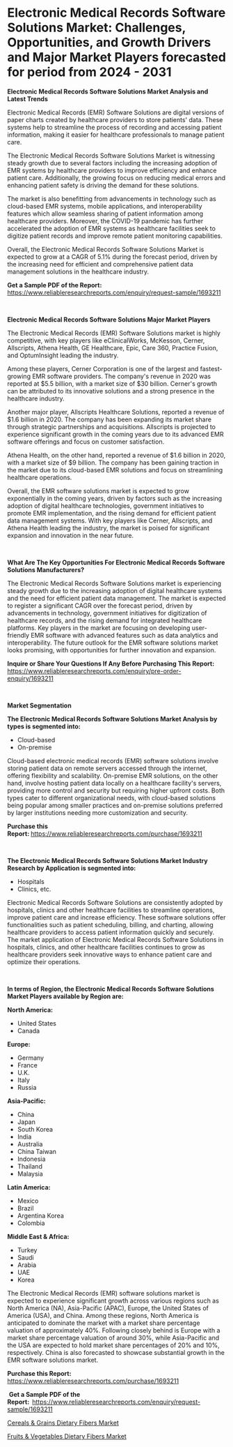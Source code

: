 <p><h1>Electronic Medical Records Software Solutions Market: Challenges, Opportunities, and Growth Drivers and Major Market Players forecasted for period from 2024 - 2031</h1></p><p><strong>Electronic Medical Records Software Solutions Market Analysis and Latest Trends</strong></p>
<p><p>Electronic Medical Records (EMR) Software Solutions are digital versions of paper charts created by healthcare providers to store patients' data. These systems help to streamline the process of recording and accessing patient information, making it easier for healthcare professionals to manage patient care.</p><p>The Electronic Medical Records Software Solutions Market is witnessing steady growth due to several factors including the increasing adoption of EMR systems by healthcare providers to improve efficiency and enhance patient care. Additionally, the growing focus on reducing medical errors and enhancing patient safety is driving the demand for these solutions.</p><p>The market is also benefitting from advancements in technology such as cloud-based EMR systems, mobile applications, and interoperability features which allow seamless sharing of patient information among healthcare providers. Moreover, the COVID-19 pandemic has further accelerated the adoption of EMR systems as healthcare facilities seek to digitize patient records and improve remote patient monitoring capabilities.</p><p>Overall, the Electronic Medical Records Software Solutions Market is expected to grow at a CAGR of 5.1% during the forecast period, driven by the increasing need for efficient and comprehensive patient data management solutions in the healthcare industry.</p></p>
<p><strong>Get a Sample PDF of the Report:&nbsp;</strong> <a href="https://www.reliableresearchreports.com/enquiry/request-sample/1693211">https://www.reliableresearchreports.com/enquiry/request-sample/1693211</a></p>
<p>&nbsp;</p>
<p><strong>Electronic Medical Records Software Solutions Major Market Players</strong></p>
<p><p>The Electronic Medical Records (EMR) Software Solutions market is highly competitive, with key players like eClinicalWorks, McKesson, Cerner, Allscripts, Athena Health, GE Healthcare, Epic, Care 360, Practice Fusion, and OptumInsight leading the industry.</p><p>Among these players, Cerner Corporation is one of the largest and fastest-growing EMR software providers. The company's revenue in 2020 was reported at $5.5 billion, with a market size of $30 billion. Cerner's growth can be attributed to its innovative solutions and a strong presence in the healthcare industry.</p><p>Another major player, Allscripts Healthcare Solutions, reported a revenue of $1.6 billion in 2020. The company has been expanding its market share through strategic partnerships and acquisitions. Allscripts is projected to experience significant growth in the coming years due to its advanced EMR software offerings and focus on customer satisfaction.</p><p>Athena Health, on the other hand, reported a revenue of $1.6 billion in 2020, with a market size of $9 billion. The company has been gaining traction in the market due to its cloud-based EMR solutions and focus on streamlining healthcare operations.</p><p>Overall, the EMR software solutions market is expected to grow exponentially in the coming years, driven by factors such as the increasing adoption of digital healthcare technologies, government initiatives to promote EMR implementation, and the rising demand for efficient patient data management systems. With key players like Cerner, Allscripts, and Athena Health leading the industry, the market is poised for significant expansion and innovation in the near future.</p></p>
<p>&nbsp;</p>
<p><strong>What Are The Key Opportunities For Electronic Medical Records Software Solutions Manufacturers?</strong></p>
<p><p>The Electronic Medical Records Software Solutions market is experiencing steady growth due to the increasing adoption of digital healthcare systems and the need for efficient patient data management. The market is expected to register a significant CAGR over the forecast period, driven by advancements in technology, government initiatives for digitization of healthcare records, and the rising demand for integrated healthcare platforms. Key players in the market are focusing on developing user-friendly EMR software with advanced features such as data analytics and interoperability. The future outlook for the EMR software solutions market looks promising, with opportunities for further innovation and expansion.</p></p>
<p><strong>Inquire or Share Your Questions If Any Before Purchasing This Report:</strong> <a href="https://www.reliableresearchreports.com/enquiry/pre-order-enquiry/1693211">https://www.reliableresearchreports.com/enquiry/pre-order-enquiry/1693211</a></p>
<p>&nbsp;</p>
<p><strong>Market Segmentation</strong></p>
<p><strong>The Electronic Medical Records Software Solutions Market Analysis by types is segmented into:</strong></p>
<p><ul><li>Cloud-based</li><li>On-premise</li></ul></p>
<p><p>Cloud-based electronic medical records (EMR) software solutions involve storing patient data on remote servers accessed through the internet, offering flexibility and scalability. On-premise EMR solutions, on the other hand, involve hosting patient data locally on a healthcare facility's servers, providing more control and security but requiring higher upfront costs. Both types cater to different organizational needs, with cloud-based solutions being popular among smaller practices and on-premise solutions preferred by larger institutions needing more customization and security.</p></p>
<p><strong>Purchase this Report:&nbsp;</strong><a href="https://www.reliableresearchreports.com/purchase/1693211">https://www.reliableresearchreports.com/purchase/1693211</a></p>
<p>&nbsp;</p>
<p><strong>The Electronic Medical Records Software Solutions Market Industry Research by Application is segmented into:</strong></p>
<p><ul><li>Hospitals</li><li>Clinics, etc.</li></ul></p>
<p><p>Electronic Medical Records Software Solutions are consistently adopted by hospitals, clinics and other healthcare facilities to streamline operations, improve patient care and increase efficiency. These software solutions offer functionalities such as patient scheduling, billing, and charting, allowing healthcare providers to access patient information quickly and securely. The market application of Electronic Medical Records Software Solutions in hospitals, clinics, and other healthcare facilities continues to grow as healthcare providers seek innovative ways to enhance patient care and optimize their operations.</p></p>
<p>&nbsp;</p>
<p><strong>In terms of Region, the Electronic Medical Records Software Solutions Market Players available by Region are:</strong></p>
<p>
    <p> <strong> North America: </strong>
        <ul>
            <li>United States</li>
            <li>Canada</li>
        </ul>
        </p> 
    <p> <strong> Europe: </strong>
        <ul>
            <li>Germany</li>
            <li>France</li>
            <li>U.K.</li>
            <li>Italy</li>
            <li>Russia</li>
        </ul>
        </p> 
    <p> <strong> Asia-Pacific: </strong>
        <ul>
            <li>China</li>
            <li>Japan</li>
            <li>South Korea</li>
            <li>India</li>
            <li>Australia</li>
            <li>China Taiwan</li>
            <li>Indonesia</li>
            <li>Thailand</li>
            <li>Malaysia</li>
        </ul>
        </p> 
    <p> <strong> Latin America: </strong>
        <ul>
            <li>Mexico</li>
            <li>Brazil</li>
            <li>Argentina Korea</li>
            <li>Colombia</li>
        </ul>
        </p> 
    <p> <strong> Middle East & Africa: </strong>
        <ul>
            <li>Turkey</li>
            <li>Saudi</li>
            <li>Arabia</li>
            <li>UAE</li>
            <li>Korea</li>
        </ul>
    </p>
    </p>
<p><p>The Electronic Medical Records (EMR) software solutions market is expected to experience significant growth across various regions such as North America (NA), Asia-Pacific (APAC), Europe, the United States of America (USA), and China. Among these regions, North America is anticipated to dominate the market with a market share percentage valuation of approximately 40%. Following closely behind is Europe with a market share percentage valuation of around 30%, while Asia-Pacific and the USA are expected to hold market share percentages of 20% and 10%, respectively. China is also forecasted to showcase substantial growth in the EMR software solutions market.</p></p>
<p><strong>Purchase this Report: </strong><a href="https://www.reliableresearchreports.com/purchase/1693211">https://www.reliableresearchreports.com/purchase/1693211</a></p>
<p>&nbsp;<strong>Get a Sample PDF of the Report:&nbsp;&nbsp;</strong><a href="https://www.reliableresearchreports.com/enquiry/request-sample/1693211">https://www.reliableresearchreports.com/enquiry/request-sample/1693211</a></p>
<p><strong></strong></p>
<p><p><a href="https://issuu.com/reportprime-2/docs/cereals-grains-dietary-fibers-market-size-2030.ppt">Cereals & Grains Dietary Fibers Market</a></p><p><a href="https://issuu.com/reportprime-2/docs/fruits-vegetables-dietary-fibers-market-size-2030.">Fruits & Vegetables Dietary Fibers Market</a></p></p>